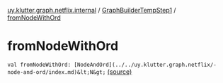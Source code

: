 [uy.klutter.graph.netflix.internal](../index.md) / [GraphBuilderTempStep1](index.md) / [fromNodeWithOrd](.)


# fromNodeWithOrd
`val fromNodeWithOrd: [NodeAndOrd](../../uy.klutter.graph.netflix/-node-and-ord/index.md)&lt;N&gt;` [(source)](https://github.com/kohesive/klutter/blob/master/netflix-graph-jdk6/src/main/kotlin/uy/klutter/graph/netflix/internal/Building.kt#L87)


